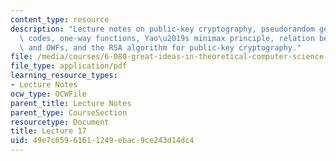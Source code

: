 ```yaml
---
content_type: resource
description: "Lecture notes on public-key cryptography, pseudorandom generators, cryptographic\
  \ codes, one-way functions, Yao\u2019s minimax principle, relation between PRGs\
  \ and OWFs, and the RSA algorithm for public-key cryptography."
file: /media/courses/6-080-great-ideas-in-theoretical-computer-science-spring-2008/49e7c65961611249ebac9ce243d14dc4_lec17.pdf
file_type: application/pdf
learning_resource_types:
- Lecture Notes
ocw_type: OCWFile
parent_title: Lecture Notes
parent_type: CourseSection
resourcetype: Document
title: Lecture 17
uid: 49e7c659-6161-1249-ebac-9ce243d14dc4
---
```

